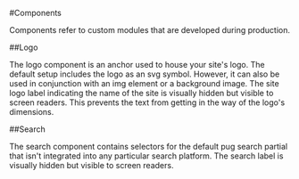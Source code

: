 #Components

Components refer to custom modules that are developed during production.

##Logo

The logo component is an anchor used to house your site's logo. The default setup includes the logo as an svg symbol. However, it can also be used in conjunction with an img element or a background image. The site logo label indicating the name of the site is visually hidden but visible to screen readers. This prevents the text from getting in the way of the logo's dimensions.

##Search

The search component contains selectors for the default pug search partial that isn't integrated into any particular search platform. The search label is visually hidden but visible to screen readers.
